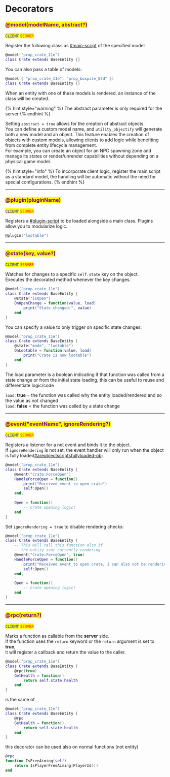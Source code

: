 # Decorators

### <mark style="color:purple;">@model(modelName, abstract?)</mark>

<mark style="color:blue;">`CLIENT`</mark> <mark style="color:red;">`SERVER`</mark>

Register the following class as [#main-script](../client/object-management.md#main-script "mention") of the specified model

```lua
@model("prop_crate_11e")
class Crate extends BaseEntity {}
```

You can also pass a table of models:

```lua
@model({ "prop_crate_11e", "prop_boxpile_07d" })
class Crate extends BaseEntity {}
```

When an entity with one of these models is rendered, an instance of the class will be created.

{% hint style="warning" %}
The abstract parameter is only required for the server
{% endhint %}

Setting `abstract = true` allows for the creation of abstract objects.\
You can define a custom model name, and `utility_objectify` will generate both a new model and an object. This feature enables the creation of objects with custom models, allowing clients to add logic while benefiting from complete entity lifecycle management.\
For example, you can create an object for an NPC spawning zone and manage its states or render/unrender capabilities without depending on a physical game model.

{% hint style="info" %}
To incorporate client logic, register the main script as a standard model, the handling will be automatic without the need for special configurations.
{% endhint %}

***

### <mark style="color:purple;">@plugin(pluginName)</mark>

<mark style="color:blue;">`CLIENT`</mark> <mark style="color:red;">`SERVER`</mark>

Registers a [#plugin-script](../client/object-management.md#plugin-script "mention") to be loaded alongside a main class. Plugins allow you to modularize logic.

```lua
@plugin("lootable")
```

***

### <mark style="color:purple;">@state(key, value?)</mark>

<mark style="color:blue;">`CLIENT`</mark> <mark style="color:red;">`SERVER`</mark>

Watches for changes to a specific `self.state` key on the object.\
Executes the decorated method whenever the key changes.

```lua
@model("prop_crate_11e")
class Crate extends BaseEntity {
    @state("isOpen")
    OnOpenChange = function(value, load)
        print("State changed:", value)
    end
}
```

You can specify a value to only trigger on specific state changes:

```lua
@model("prop_crate_11e")
class Crate extends BaseEntity {
    @state("mode", "lootable")
    OnLootable = function(value, load)
        print("Crate is now lootable")
    end
}
```

The load parameter is a boolean indicating if that function was called from a state change or from the initial state loading, this can be useful to reuse and differentiate logic/code

`load`: **true** = the function was called why the entity loaded/rendered and so the value as not changed\
`load`: **false** = the function was called by a state change

***

### <mark style="color:purple;">@event("eventName", ignoreRendering?)</mark>

<mark style="color:blue;">`CLIENT`</mark> <mark style="color:red;">`SERVER`</mark>

Registers a listener for a net event and binds it to the object.\
If `ignoreRendering` is not set, the event handler will only run when the object is fully loaded[#areobjectscriptsfullyloaded-obj](../client/object-management.md#areobjectscriptsfullyloaded-obj "mention")

```lua
@model("prop_crate_11e")
class Crate extends BaseEntity {
    @event("Crate:ForceOpen")
    HandleForceOpen = function()
        print("Received event to open crate")
        self:Open()
    end,
    
    Open = function()
        -- Crate opening logic!
    end
}
```

Set `ignoreRendering = true` to disable rendering checks:

```lua
@model("prop_crate_11e")
class Crate extends BaseEntity {
    -- This will call this function also if
    -- the entity isnt currently rendering
    @event("Crate:ForceOpen", true)
    HandleForceOpen = function()
        print("Received event to open crate, i can also not be rendering!")
        self:Open()
    end,
    
    Open = function()
        -- Crate opening logic!
    end
}
```

***

### <mark style="color:purple;">@rpc(return?)</mark>

<mark style="color:blue;">`CLIENT`</mark> <mark style="color:red;">`SERVER`</mark>

Marks a function as callable from the **server** side.\
If the function uses the `return` keyword or the `return` argument is set to **true**,\
it will register a callback and return the value to the caller.

```lua
@model("prop_crate_11e")
class Crate extends BaseEntity {
    @rpc(true)
    GetHealth = function()
        return self.state.health
    end
}
```

is the same of

```lua
@model("prop_crate_11e")
class Crate extends BaseEntity {
    @rpc
    GetHealth = function()
        return self.state.health
    end
}
```

this decorator can be used also on normal functions (not entity)

```lua
@rpc
function IsFreeAiming(self)
    return IsPlayerFreeAiming(PlayerId())
end
```
